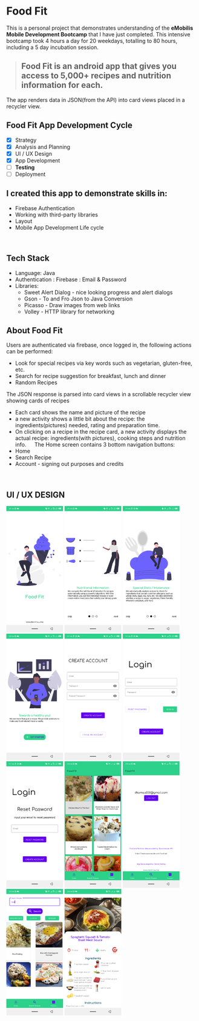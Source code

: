 # Food Fit

This is a personal project that demonstrates understanding of the <b>eMobilis Mobile Development Bootcamp</b> that I have just completed.
This intensive bootcamp took 4 hours a day for 20 weekdays, totalling to 80 hours, including a 5 day incubation session.

> ## Food Fit is an android app that gives you access to 5,000+ recipes and nutrition information for each.

The app renders data in JSON(from the API) into card views placed in a recycler view.
<br/>
## Food Fit App Development Cycle
- [x] Strategy
- [x] Analysis and Planning
- [x] UI / UX Design
- [x] App Development
- [ ] <b>Testing</b>
- [ ] Deployment

## I created this app to demonstrate skills in:
* Firebase Authentication
* Working with third-party libraries
* Layout
* Mobile App Development Life cycle
<br/>

## Tech Stack
*   Language: Java
*   Authentication : Firebase : Email & Password
*   Libraries:
    * Sweet Alert Dialog - nice looking progress and alert dialogs
    * Gson - To and Fro Json to Java Conversion
    * Picasso - Draw images from web links
    * Volley - HTTP library for networking 

## About Food Fit
Users are authenticated via firebase, once logged in, the following actions can be performed:
*	Look for special recipes via key words such as vegetarian, gluten-free, etc.
*   Search for recipe suggestion for breakfast, lunch and dinner
*   Random Recipes

The JSON response is parsed into card views in a scrollable recycler view showing cards of recipes
*	Each card shows the name and picture of the recipe
*	 a new activity shows a little bit about the recipe: the ingredients(pictures) needed, rating and preparation time.
*	On clicking on a recipe in the recipe card, a new activity displays the actual recipe: ingredients(with pictures),  cooking steps and nutrition info.
 
The Home screen contains 3 bottom navigation buttons:
*	Home
*	Search Recipe
*	Account - signing out purposes and credits
<br/>

## UI / UX DESIGN
<p float="left">
<img src="app_pictures\Splash Screen.png" width="150" />
<img src="app_pictures\What the app is all about screen 1.png" width="150" />
<img src="app_pictures\What the app is all about screen 2.png" width="150" />
<img src="app_pictures\What the app is all about screen 3.png" width="150" />
<img src="app_pictures\create account.png" width="150" />
<img src="app_pictures\Login Screen.png" width="150" />
<img src="app_pictures\reset password- fragment.png" width="150" />
<img src="app_pictures\Home Screen.png" width="150" />
<img src="app_pictures\account.png" width="150" />
<img src="app_pictures\Search Recipe.png" width="150" />
<img src="app_pictures\Recipe view.png" width="150" />
</p>


